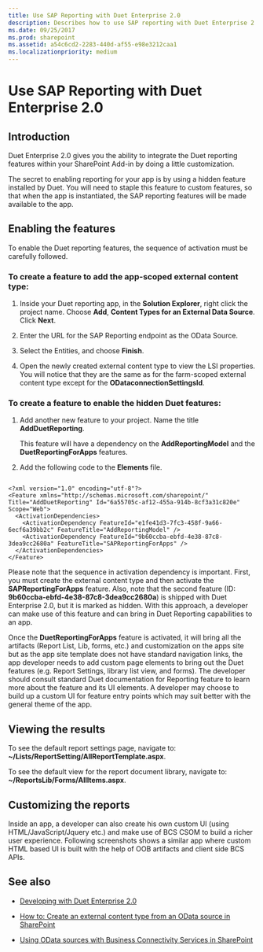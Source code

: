 ```yaml
---
title: Use SAP Reporting with Duet Enterprise 2.0
description: Describes how to use SAP reporting with Duet Enterprise 2.0 and provides steps on how to enable the Duet reporting features.
ms.date: 09/25/2017
ms.prod: sharepoint
ms.assetid: a54c6cd2-2283-440d-af55-e98e3212caa1
ms.localizationpriority: medium
---
```



# Use SAP Reporting with Duet Enterprise 2.0

## Introduction
<a name="bkmk_Introduction"> </a>

Duet Enterprise 2.0 gives you the ability to integrate the Duet reporting features within your SharePoint Add-in by doing a little customization.
  
    
    
The secret to enabling reporting for your app is by using a hidden feature installed by Duet. You will need to staple this feature to custom features, so that when the app is instantiated, the SAP reporting features will be made available to the app.
  
    
    

## Enabling the features
<a name="bkmk_EnablingTheFeatures"> </a>

To enable the Duet reporting features, the sequence of activation must be carefully followed.
  
    
    

### To create a feature to add the app-scoped external content type:


1. Inside your Duet reporting app, in the **Solution Explorer**, right click the project name. Choose **Add**, **Content Types for an External Data Source**. Click **Next**.
    
  
2. Enter the URL for the SAP Reporting endpoint as the OData Source.
    
  
3. Select the Entities, and choose **Finish**.
    
  
4. Open the newly created external content type to view the LSI properties. You will notice that they are the same as for the farm-scoped external content type except for the **ODataconnectionSettingsId**.
    
  

### To create a feature to enable the hidden Duet features:


1. Add another new feature to your project. Name the title **AddDuetReporting**.
    
    This feature will have a dependency on the **AddReportingModel** and the **DuetReportingForApps** features.
    
  
2. Add the following code to the **Elements** file.
    
```
  
<?xml version="1.0" encoding="utf-8"?>
<Feature xmlns="http://schemas.microsoft.com/sharepoint/" Title="AddDuetReporting" Id="6a55705c-af12-455a-914b-8cf3a31c820e" Scope="Web">
  <ActivationDependencies>
    <ActivationDependency FeatureId="e1fe41d3-7fc3-458f-9a66-6ecf6a39bb2c" FeatureTitle="AddReportingModel" />
    <ActivationDependency FeatureId="9b60ccba-ebfd-4e38-87c8-3dea9cc2680a" FeatureTitle="SAPReportingForApps" />
  </ActivationDependencies>
</Feature>

```

Please note that the sequence in activation dependency is important. First, you must create the external content type and then activate the **SAPReportingForApps** feature. Also, note that the second feature (ID: **9b60ccba-ebfd-4e38-87c8-3dea9cc2680a**) is shipped with Duet Enterprise 2.0, but it is marked as hidden. With this approach, a developer can make use of this feature and can bring in Duet Reporting capabilities to an app.
  
    
    
Once the **DuetReportingForApps** feature is activated, it will bring all the artifacts (Report List, Lib, forms, etc.) and customization on the apps site but as the app site template does not have standard navigation links, the app developer needs to add custom page elements to bring out the Duet features (e.g. Report Settings, library list view, and forms). The developer should consult standard Duet documentation for Reporting feature to learn more about the feature and its UI elements. A developer may choose to build up a custom UI for feature entry points which may suit better with the general theme of the app.
  
    
    

## Viewing the results
<a name="bkmk_ViewingTheResults"> </a>

To see the default report settings page, navigate to: **~/Lists/ReportSetting/AllReportTemplate.aspx**.
  
    
    
To see the default view for the report document library, navigate to: **~/ReportsLib/Forms/AllItems.aspx**.
  
    
    

## Customizing the reports
<a name="bkmk_CustomizingTheReports"> </a>

Inside an app, a developer can also create his own custom UI (using HTML/JavaScript/Jquery etc.) and make use of BCS CSOM to build a richer user experience. Following screenshots shows a similar app where custom HTML based UI is built with the help of OOB artifacts and client side BCS APIs.
  
    
    

## See also
<a name="bk_addresources"> </a>


-  [Developing with Duet Enterprise 2.0](developing-with-duet-enterprise-2-0.md)
    
  
-  [How to: Create an external content type from an OData source in SharePoint](how-to-create-an-external-content-type-from-an-odata-source-in-sharepoint.md)
    
  
-  [Using OData sources with Business Connectivity Services in SharePoint](using-odata-sources-with-business-connectivity-services-in-sharepoint.md)
    
  

